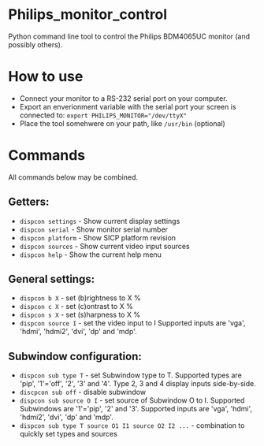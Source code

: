 # Philips_monitor_control
Python command line tool to control the Philips BDM4065UC monitor (and possibly others).

# How to use
* Connect your monitor to a RS-232 serial port on your computer.
* Export an enverionment variable with the serial port your screen is connected to: `export PHILIPS_MONITOR="/dev/ttyX"` 
* Place the tool somehwere on your path, like `/usr/bin` (optional)

# Commands
All commands below may be combined.
 
## Getters:
* `dispcon settings`                                 - Show current display settings
* `dispcon serial`                                   - Show monitor serial number
* `dispcon platform`                                 - Show SICP platform revision
* `dispcon sources`                                  - Show current video input sources
* `dispcon help`                                     - Show the current help menu
 
## General settings:
* `dispcon b X`                                      - set (b)rightness to X %
* `dispcon c X`                                      - set (c)ontrast to X %
* `dispcon s X`                                      - set (s)harpness to X %
* `dispcon source I`                                 - set the video input to I
    Supported inputs are 'vga', 'hdmi', 'hdmi2', 'dvi', 'dp' and 'mdp'.
 
## Subwindow configuration:
* `dispcon sub type T`                               - set Subwindow type to T.
    Supported types are 'pip', '1'='off', '2', '3' and '4'.
    Type 2, 3 and 4 display inputs side-by-side.
* `discpcon sub off`                                 - disable subwindow
* `dispcon sub source O I`                           - set source of Subwindow O to I.
    Supported Subwindows are '1'='pip', '2' and '3'.
    Supported inputs are 'vga', 'hdmi', 'hdmi2', 'dvi', 'dp' and 'mdp'.
* `dispcon sub type T source O1 I1 source O2 I2 ...` - combination to quickly set types and sources
